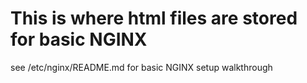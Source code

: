 # This is where html files are stored for basic NGINX 

see /etc/nginx/README.md for basic NGINX setup walkthrough
